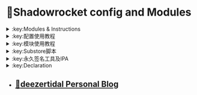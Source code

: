 # :rocket:Shadowrocket config and Modules    

  

<details>
   <summary>:key:Modules & Instructions</summary>    
   
* #### :bell::bell::bell:小火箭模块建议搭配[基础配置文件](https://ybnet.ga/config/shadowrocket_basic.conf)使用，避免冗余  
* #### ！！！若某个模块时而生效时而失效，请检查其他模块的主机名前是否添加了%APPEND%，没有添加会导致导致其他模块失效。本仓库模块均添加了%APPEND%
* #### [模块直装地址](https://ybnet.ga/shadowrocket.html)



  
| :octocat:Module                      | :link:Link                                                    | :pushpin:Description                                      |
| :----------------------------------- | :------------------------------------------------------------ | :-------------------------------------------------------- |
| :white_check_mark:AccuWeather Unlock | [:link:Link](https://ybnet.ga/module/accu.module)             | 天气app                                                     |
| :white_check_mark:AdBlock            | [:link:Link](https://ybnet.ga/module/AdBlock.module)          | 整体去广告                                                     |
| :white_check_mark:alarmy             | [:link:Link](https://ybnet.ga/module/alarmy.module)           | 使命闹钟                                                      |
| :white_check_mark:aloha              | [:link:Link](https://ybnet.ga/module/aloha.module)            | VPN隐私浏览器                                                  |
| :white_check_mark:爱美剧                | [:link:Link](https://ybnet.ga/module/amj.module)              | 影视app 去广告+解锁部分会员功能                                        |
| :white_check_mark:Background Eraser  | [:link:Link](https://ybnet.ga/module/aosoft.module)           | 抠图app                                                     |
| :white_check_mark:appraven           | [:link:Link](https://ybnet.ga/module/appraven.module)         | 应用市场                                                      |
| :white_check_mark:audiomack          | [:link:Link](https://ybnet.ga/module/audiomack.module)        | 音乐相关app                                                   |
| :white_check_mark:b612相机             | [:link:Link](https://ybnet.ga/module/b612.module)             | 相机编辑app                                                   |
| :white_check_mark:百度云倍速              | [:link:Link](https://ybnet.ga/module/baiducloud.sgmodule)     | 百度云倍率播放                                                   |
| :white_check_mark:白描                 | [:link:Link](https://ybnet.ga/module/baimiao.module)          | OCR扫描app                                                  |
| :white_check_mark:bazaart            | [:link:Link](https://ybnet.ga/module/bazaart.module)          | 照片编辑                                                      |
| :white_check_mark:布丁锁屏               | [:link:Link](https://ybnet.ga/module/bdsp.module)             | 桌面美化类                                                     |
| :white_check_mark:bedtime fan        | [:link:Link](https://ybnet.ga/module/bedtime-fan.module)      | 助眠app                                                     |
| :white_check_mark:bilibili HD        | [:link:Link](https://ybnet.ga/module/bili.module)             | 哔哩高清解锁                                                    |
| :white_check_mark:bilibili NoAD      | [:link:Link](https://ybnet.ga/module/biliad.module)           | bilibili去广告                                               |
| :white_check_mark:波点音乐               | [:link:Link](https://ybnet.ga/module/Bodian.module)           | 波点音乐去广告                                                   |
| :white_check_mark:BOOM               | [:link:Link](https://ybnet.ga/module/boom.module)             | 音乐均衡器                                                     |
| :white_check_mark:boxjs              | [:link:Link](https://ybnet.ga/module/boxjs.sgmodule)          | 含签到脚本                                                     |
| :white_check_mark:财新文章解锁             | [:link:Link](https://ybnet.ga/module/caixin.module)           | 财新会员                                                      |
| :white_check_mark:彩云天气               | [:link:Link](https://ybnet.ga/module/caiyun.module)           | 彩云天气SVIP                                                  |
| :white_check_mark:计算器HD              | [:link:Link](https://ybnet.ga/module/calculator.module)       | 计算器HD会员                                                   |
| :white_check_mark:扫描全能王              | [:link:Link](https://ybnet.ga/module/camscanner.sgmodule)     | 扫描全能王会员                                                   |
| :white_check_mark:克拉壁纸               | [:link:Link](https://ybnet.ga/module/clarity.module)          | 桌面美化类                                                     |
| :white_check_mark:colorwidgets       | [:link:Link](https://ybnet.ga/module/colorwidgets.module)     | 桌面小组件                                                     |
| :white_check_mark:dailyyoga          | [:link:Link](https://ybnet.ga/module/dailyyoga.module)        | 每日瑜伽                                                      |
| :white_check_mark:大蓝鲸                | [:link:Link](https://ybnet.ga/module/dalanjing.module)        | 视听互动                                                      |
| :white_check_mark:darkroom           | [:link:Link](https://ybnet.ga/module/darkroom.module)         | 照片编辑                                                      |
| :white_check_mark:读书笔记               | [:link:Link](https://ybnet.ga/module/dsbj.module)             | 笔记类                                                       |
| :white_check_mark:第一弹                | [:link:Link](https://ybnet.ga/module/dyd.module)              | 二次元游戏综合社区                                                 |
| :white_check_mark:儿哥点点               | [:link:Link](https://ybnet.ga/module/egdd.module)             | 幼儿类                                                       |
| :white_check_mark:ellabook           | [:link:Link](https://ybnet.ga/module/ellabook.module)         | 幼儿类                                                       |
| :white_check_mark:emby               | [:link:Link](https://ybnet.ga/module/emby.sgmodule)           | Emby解锁                                                    |
| :white_check_mark:emmo               | [:link:Link](https://ybnet.ga/module/emmo.module)             | 笔记类                                                       |
| :white_check_mark:fabulous           | [:link:Link](https://ybnet.ga/module/fabulous.module)         | 健康类                                                       |
| :white_check_mark:番茄小说               | [:link:Link](https://ybnet.ga/module/fanqie.module)           | 番茄小说去广告                                                   |
| :white_check_mark:fantastical        | [:link:Link](https://ybnet.ga/module/fantastical.module)      | 日历类                                                       |
| :white_check_mark:fimo               | [:link:Link](https://ybnet.ga/module/fimo.module)             | 相机类                                                       |
| :white_check_mark:ft中文网              | [:link:Link](https://ybnet.ga/module/ft.module)               | 财经类                                                       |
| :white_check_mark:grammarly          | [:link:Link](https://ybnet.ga/module/grammarly.module)        | 外语类                                                       |
| :white_check_mark:grow               | [:link:Link](https://ybnet.ga/module/grow.module)             | 健康类                                                       |
| :white_check_mark:烘焙小屋               | [:link:Link](https://ybnet.ga/module/hbxw.module)             | 食谱类                                                       |
| :white_check_mark:京东历史价格             | [:link:Link](https://ybnet.ga/module/HistoryPrice.sgmodule)   | 展开商品名查看历史价格                                               |
| :white_check_mark:海豚记账本              | [:link:Link](https://ybnet.ga/module/htjzb.module)            | 账目类                                                       |
| :white_check_mark:hyperweb           | [:link:Link](https://ybnet.ga/module/hyperweb.module)         | 多合一浏览器扩展                                                  |
| :white_check_mark:ilovepdf           | [:link:Link](https://ybnet.ga/module/ilovepdf.module)         | PDF编辑                                                     |
| :white_check_mark:imuseum            | [:link:Link](https://ybnet.ga/module/imuseum.module)          | 艺术类                                                       |
| :white_check_mark:invideo            | [:link:Link](https://ybnet.ga/module/invideo.module)          | 视频编辑                                                      |
| :white_check_mark:jibjab             | [:link:Link](https://ybnet.ga/module/jibjab.module)           | 图片恶搞                                                      |
| :white_check_mark:句读                 | [:link:Link](https://ybnet.ga/module/judou.module)            | 文学类                                                       |
| :white_check_mark:kika               | [:link:Link](https://ybnet.ga/module/kika.module)             | 输入法                                                       |
| :white_check_mark:酷我音乐               | [:link:Link](https://ybnet.ga/module/kuwo-unlock.sgmodule)    | 酷我音乐解锁                                                    |
| :white_check_mark:lightroom          | [:link:Link](https://ybnet.ga/module/lightroom.module)        | 照片编辑                                                      |
| :white_check_mark:流利说·阅读             | [:link:Link](https://ybnet.ga/module/lls.module)              | 外语类                                                       |
| :white_check_mark:螺蛳大语文              | [:link:Link](https://ybnet.ga/module/lsdyw.module)            | 学习类                                                       |
| :white_check_mark:免耽漫画               | [:link:Link](https://ybnet.ga/module/mdmanhua.module)         | 漫画类                                                       |
| :white_check_mark:美篇                 | [:link:Link](https://ybnet.ga/module/meipian.module)          | 交友类                                                       |
| :white_check_mark:meistertask        | [:link:Link](https://ybnet.ga/module/meistertask.module)      | 任务管理                                                      |
| :white_check_mark:美图秀秀               | [:link:Link](https://ybnet.ga/module/meituxx.module)          | 美图秀秀解锁会员                                                  |
| :white_check_mark:漫画台                | [:link:Link](https://ybnet.ga/module/mht.module)              | 小程序解锁                                                     |
| :white_check_mark:mix-camera         | [:link:Link](https://ybnet.ga/module/mix-camera.module)       | 相机类                                                       |
| :white_check_mark:马卡龙玩图              | [:link:Link](https://ybnet.ga/module/mklwt.module)            | 照片编辑                                                      |
| :white_check_mark:mojo               | [:link:Link](https://ybnet.ga/module/mojo.module)             | 创意模板                                                      |
| :white_check_mark:molycam            | [:link:Link](https://ybnet.ga/module/molycam.module)          | 相机类                                                       |
| :white_check_mark:musixmatch         | [:link:Link](https://ybnet.ga/module/musixmatch.module)       | 音乐类                                                       |
| :white_check_mark:myfitnesspal       | [:link:Link](https://ybnet.ga/module/myfitnesspal.module)     | 健康类                                                       |
| :white_check_mark:myplate            | [:link:Link](https://ybnet.ga/module/myplate.module)          | 健康类                                                       |
| :white_check_mark:netflix_rating     | [:link:Link](https://ybnet.ga/module/netflix_rating.sgmodule) | 奈飞显示豆瓣评分                                                  |
| :white_check_mark:nicegram           | [:link:Link](https://ybnet.ga/module/nicegram.module)         | nicegram会员解锁                                              |
| :white_check_mark:notability         | [:link:Link](https://ybnet.ga/module/notability.module)       | 笔记类                                                       |
| :white_check_mark:Now冥想              | [:link:Link](https://ybnet.ga/module/now.module)              | 助眠app                                                     |
| :white_check_mark:奶由壁纸               | [:link:Link](https://ybnet.ga/module/nybz.module)             | 桌面美化类                                                     |
| :white_check_mark:oldroll            | [:link:Link](https://ybnet.ga/module/oldroll.module)          | 相机类                                                       |
| :white_check_mark:peak               | [:link:Link](https://ybnet.ga/module/peak.module)             | 益智类                                                       |
| :white_check_mark:配音秀                | [:link:Link](https://ybnet.ga/module/peiyinxiu.module)        | 配音                                                        |
| :white_check_mark:photomath          | [:link:Link](https://ybnet.ga/module/photomath.module)        | 学习类                                                       |
| :white_check_mark:photoshop Express  | [:link:Link](https://ybnet.ga/module/photoshop.module)        | PS                                                        |
| :white_check_mark:piccollage         | [:link:Link](https://ybnet.ga/module/piccollage.module)       | 照片编辑                                                      |
| :white_check_mark:picsart            | [:link:Link](https://ybnet.ga/module/picsart.module)          | 照片编辑                                                      |
| :white_check_mark:pillow             | [:link:Link](https://ybnet.ga/module/pillow.module)           | 健康类                                                       |
| :white_check_mark:pixelcut           | [:link:Link](https://ybnet.ga/module/pixelcut.module)         | 照片编辑                                                      |
| :white_check_mark:pocket lists       | [:link:Link](https://ybnet.ga/module/pocketlists.module)      | 口袋清单                                                      |
| :white_check_mark:polarr             | [:link:Link](https://ybnet.ga/module/polarr.module)           | 照片编辑                                                      |
| :white_check_mark:皮皮虾                | [:link:Link](https://ybnet.ga/module/ppx.module)              | 皮皮虾去广告                                                    |
| :white_check_mark:起伏                 | [:link:Link](https://ybnet.ga/module/qifu.module)             | 助眠app                                                     |
| :white_check_mark:七猫小说               | [:link:Link](https://ybnet.ga/module/qmxs.module)             | 七猫小说解锁                                                    |
| :white_check_mark:多重搜索               | [:link:Link](https://ybnet.ga/module/multisearch.module)      | 使用方法见模块说明                                                 |
| :white_check_mark:人人视频               | [:link:Link](https://ybnet.ga/module/rrsp.module)             | 人人视频/多多视频去广告                                              |
| :white_check_mark:时光手账               | [:link:Link](https://ybnet.ga/module/sgsz.module)             | 笔记类                                                       |
| :white_check_mark:shadowlinkVPN      | [:link:Link](https://ybnet.ga/module/shadowlinkVPN.module)    | 解锁VIP节点                                                   |
| :white_check_mark:smallpdf           | [:link:Link](https://ybnet.ga/module/smallpdf.module)         | PDF编辑                                                     |
| :white_check_mark:石墨文档               | [:link:Link](https://ybnet.ga/module/smwd.module)             | 石墨文档解锁                                                    |
| :white_check_mark:少年得到               | [:link:Link](https://ybnet.ga/module/sndd.module)             | 少年得到解锁                                                    |
| :white_check_mark:Soundcloud         | [:link:Link](https://ybnet.ga/module/soundcloud.module)       | Soundcloud Go+ (Premium Unlocked)                         |
| :white_check_mark:Spotify            | [:link:Link](https://ybnet.ga/module/spotifyVIP.module)       | Spotify (Partially unlocked/Very High Sound Not Available |
| :white_check_mark:去开屏广告              | [:link:Link](https://ybnet.ga/module/startingad.module)       | 去开屏广告                                                     |
| :white_check_mark:substore           | [:link:Link](https://ybnet.ga/module/substore.sgmodule)       | 订阅节点过滤/整合/修改/同步                                           |
| :white_check_mark:symbolab           | [:link:Link](https://ybnet.ga/module/symbolab.module)         | 数学解答                                                      |
| :white_check_mark:tangerine          | [:link:Link](https://ybnet.ga/module/tangerine.module)        | 银行类                                                       |
| :white_check_mark:tenpercent         | [:link:Link](https://ybnet.ga/module/tenpercent.module)       | 健康类                                                       |
| :white_check_mark:迅雷                 | [:link:Link](https://ybnet.ga/module/thunder.module)          | 迅雷会员                                                      |
| :white_check_mark:tok cam            | [:link:Link](https://ybnet.ga/module/tokcam.module)           | 相机类                                                       |
| :white_check_mark:图图记账               | [:link:Link](https://ybnet.ga/module/tutu.module)             | 账目类                                                       |
| :white_check_mark:vista看天下           | [:link:Link](https://ybnet.ga/module/vista.module)            | vista看天下会员                                                |
| :white_check_mark:vsco               | [:link:Link](https://ybnet.ga/module/vsco.module)             | 照片编辑                                                      |
| :white_check_mark:wallcraft          | [:link:Link](https://ybnet.ga/module/wallcraft.module)        | 桌面美化类                                                     |
| :white_check_mark:豌豆清单               | [:link:Link](https://ybnet.ga/module/wdqd.module)             | 清单类                                                       |
| :white_check_mark:微信公众号去广告           | [:link:Link](https://ybnet.ga/module/wechatad.module)         | 微信公众号去广告                                                  |
| :white_check_mark:微博去广告              | [:link:Link](https://ybnet.ga/module/weiboad.module)          | 微博去广告                                                     |
| :white_check_mark:workout for women  | [:link:Link](https://ybnet.ga/module/wfw.module)              | 健康类                                                       |
| :white_check_mark:widgetsmith        | [:link:Link](https://ybnet.ga/module/widgetsmith.module)      | 小组件                                                       |
| :white_check_mark:万能变声器              | [:link:Link](https://ybnet.ga/module/wnbsq.module)            | 万能变声器                                                     |
| :white_check_mark:网易蜗牛读书             | [:link:Link](https://ybnet.ga/module/wnds.module)             | 蜗牛读书解锁                                                    |
| :white_check_mark:WPS                | [:link:Link](https://ybnet.ga/module/WPS.module)              | wps解锁会员                                                   |
| :white_check_mark:西窗烛                | [:link:Link](https://ybnet.ga/module/xcz.module)              | 西窗烛解锁                                                     |
| :white_check_mark:小影                 | [:link:Link](https://ybnet.ga/module/xiaoying.module)         | 小影解锁                                                      |
| :white_check_mark:香蕉视频               | [:link:Link](https://ybnet.ga/module/xjsp.module)             | 不知道                                                       |
| :white_check_mark:xmind思维导图          | [:link:Link](https://ybnet.ga/module/xmind.module)            | xmind思维导图解锁                                               |
| :white_check_mark:喜马拉雅去广告            | [:link:Link](https://ybnet.ga/module/xmlyad.module)           | 喜马拉雅去广告                                                   |
| :white_check_mark:小习惯                | [:link:Link](https://ybnet.ga/module/xxg.module)              | 自律类                                                       |
| :white_check_mark:新语听书               | [:link:Link](https://ybnet.ga/module/xyts.module)             | 阅读类                                                       |
| :white_check_mark:有道云笔记              | [:link:Link](https://ybnet.ga/module/ydybj.module)            | 有道云笔记解锁                                                   |
| :white_check_mark:亦飞GIF              | [:link:Link](https://ybnet.ga/module/yifeigif.module)         | 照片编辑                                                      |
| :white_check_mark:一甜相机               | [:link:Link](https://ybnet.ga/module/yitian.module)           | 一甜相机解锁                                                    |
| :white_check_mark:一言                 | [:link:Link](https://ybnet.ga/module/yiyan.module)            | 一言解锁                                                      |
| :white_check_mark:云听                 | [:link:Link](https://ybnet.ga/module/yunting.module)          | 云听解锁                                                      |
| :white_check_mark:语文趣配音              | [:link:Link](https://ybnet.ga/module/ywqpy.module)            | 配音类                                                       |
| :white_check_mark:斑马海报               | [:link:Link](https://ybnet.ga/module/zebra.module)            | 设计类                                                       |
| :white_check_mark:知乎去广告              | [:link:Link](https://ybnet.ga/module/ZhihuBlock.sgmodule)     | 知乎去广告                                                     |
| :white_check_mark:知乎优化               | [:link:Link](https://ybnet.ga/module/ZhihuOpt.sgmodule)       | 知乎优化                                                      |
| :white_check_mark:纸条                 | [:link:Link](https://ybnet.ga/module/zhitiao.module)          | 作文素材                                                      |
| :white_check_mark:指尖时光               | [:link:Link](https://ybnet.ga/module/zjsg.module)             | 日程管理                                                      |
| :white_check_mark:知音漫客               | [:link:Link](https://ybnet.ga/module/zymk.module)             | 知音漫客解锁                                                    |
| :white_check_mark:Spotify歌词翻译        | [:link:Link](https://ybnet.ga/module/spotify_lyric.module)    | 需申请百度翻译API 教程在模块内                                         |
| :white_check_mark:NFC门禁卡公交卡          | [:link:Link](https://ybnet.ga/module/nfc.module)              | NFC功能类                                                    |
| :white_check_mark:搜图神器               | [:link:Link](https://ybnet.ga/module/stsq.module)             | 解锁VIP功能                                                   |
| :white_check_mark:彩云天气通知任务           | [:link:Link](https://ybnet.ga/module/caiyun_cron.module)      | 天气通知，需搭配BOXJS使用                                           |
| :white_check_mark:Calm解锁             | [:link:Link](https://ybnet.ga/module/calm.module)             | 健康类                                                       |
| :white_check_mark:HTTPS抓包            | [:link:Link](https://ybnet.ga/module/https.module)            | 抓包工具                                                      |
| :white_check_mark:SSA丝社              | [:link:Link](https://ybnet.ga/module/ssa.module)              | 不知道                                                       |
| :white_check_mark:小小优趣               | [:link:Link](https://ybnet.ga/module/xxyq.module)             | 儿童类                                                       |
| :white_check_mark:幻影相册               | [:link:Link](https://ybnet.ga/module/hyxc.module)             | 照片编辑                                                      |
| :white_check_mark:精塾国学               | [:link:Link](https://ybnet.ga/module/jsgx.module)             | 学习类                                                       |
| :white_check_mark:PrettyUp           | [:link:Link](https://ybnet.ga/module/prettyup.module)         | 视频美化                                                      |
| :white_check_mark:微博lite去广告          | [:link:Link](https://ybnet.ga/module/weibolitead.module)      | 微博轻享版去广告                                                  |
| :white_check_mark:BILI自动地区           | [:link:Link](https://ybnet.ga/module/bili-region.module)      | bili自动地区                                                  |
| :white_check_mark:CUBOX              | [:link:Link](https://ybnet.ga/module/cubox.sgmodule)          | 文件收集整理                                                    |
| :white_check_mark:pandora            | [:link:Link](https://ybnet.ga/module/pandora.module)          | 订阅管理                                                      |
| :white_check_mark:微信阅读积分兑换           | [:link:Link](https://ybnet.ga/module/wechatread.module)       | 请查阅脚本内教程                                                  |
| :white_check_mark:来音智能陪练             | [:link:Link](https://ybnet.ga/module/ly.module)               | 音乐训练                                                      |
| :white_check_mark:熊掌记                | [:link:Link](https://ybnet.ga/module/xzj.module)              | 笔记类                                                       |
| :white_check_mark:如期                 | [:link:Link](https://ybnet.ga/module/rq.module)               | 扫码                                                        |
| :white_check_mark:CEO周课              | [:link:Link](https://ybnet.ga/module/ceo.module)              | CEO周课                                                     |
| :white_check_mark:Fileball           | [:link:Link](https://ybnet.ga/module/fileball.module)         | 文件管理                                                      |
| :white_check_mark:1blocker           | [:link:Link](https://ybnet.ga/module/1blocker.module)         | 浏览器广告屏蔽                                                   |
| :white_check_mark:AI换脸秀              | [:link:Link](https://ybnet.ga/module/ai.module)               | 换脸app                                                     |
| :white_check_mark:proknockout        | [:link:Link](https://ybnet.ga/module/proknockout.module)      | P图                                                        |
| :white_check_mark:青柠海报               | [:link:Link](https://ybnet.ga/module/qnhb.module)             | 海报设计                                                      |
| :white_check_mark:Faintv             | [:link:Link](https://ybnet.ga/module/faintv.module)           | 视频类                                                       |
| :white_check_mark:微信听书               | [:link:Link](https://ybnet.ga/module/wxts.module)             | 听书                                                        |
| :white_check_mark:人民日报去广告            | [:link:Link](https://ybnet.ga/module/rmrb.module)             | 人民日报                                                      |
| :white_check_mark:爱企查                | [:link:Link](https://ybnet.ga/module/aqc.module)              | 爱企查                                                       |
| :white_check_mark:微信读书免费卡解锁          | [:link:Link](https://ybnet.ga/module/wxds.module)             | 阅读类                                                       |
| :white_check_mark:chic               | [:link:Link](https://ybnet.ga/module/chic.module)             | 相机类                                                       |
| :white_check_mark:有道词典               | [:link:Link](https://ybnet.ga/module/ydcd.module)             | 翻译类                                                       |
| :white_check_mark:一路听天下              | [:link:Link](https://ybnet.ga/module/ylttx.module)            | 一路听天下                                                     |
| :white_check_mark:网速测试大师             | [:link:Link](https://ybnet.ga/module/wscsds.module)           | 测速                                                        |
| :white_check_mark:网速管家               | [:link:Link](https://ybnet.ga/module/wsgj.module)             | 测速                                                        |
| :white_check_mark:EFEKT美易            | [:link:Link](https://ybnet.ga/module/efekt.module)            | 视频特效                                                      |
| :white_check_mark:WPS稻壳会员            | [:link:Link](https://ybnet.ga/module/doc.module)              | 文档编辑                                                      |
| :white_check_mark:米克锁屏               | [:link:Link](https://ybnet.ga/module/mksp.module)             | 桌面美化                                                      |
| :white_check_mark:阿布睡前故事             | [:link:Link](https://ybnet.ga/module/absqgs.module)           | 儿童类                                                       |
| :white_check_mark:collart            | [:link:Link](https://ybnet.ga/module/collart.module)          | 照片编辑                                                      |
| :white_check_mark:博商小麦               | [:link:Link](https://ybnet.ga/module/bsxm.module)             | 学习类                                                       |
| :white_check_mark:MEMRISE            | [:link:Link](https://ybnet.ga/module/memrise.module)          | 外语学习                                                      |
| :white_check_mark:堆糖                 | [:link:Link](https://ybnet.ga/module/duitang.module)          | 桌面美化                                                      |
| :white_check_mark:Flomo              | [:link:Link](https://ybnet.ga/module/flomo.module)            | 笔记类                                                       |
| :white_check_mark:APTV               | [:link:Link](https://ybnet.ga/module/aptv.module)             | 文件存储                                                      |
| :white_check_mark:香哈菜谱大全             | [:link:Link](https://ybnet.ga/module/cp.module)               | 菜谱                                                        |
| :white_check_mark:长相思                | [:link:Link](https://ybnet.ga/module/cxs.module)              | 学习类                                                       |
| :white_check_mark:电子请柬制作             | [:link:Link](https://ybnet.ga/module/dzqj.module)             | 设计类                                                       |
| :white_check_mark:黄油相机               | [:link:Link](https://ybnet.ga/module/hyxj.module)             | 相机类                                                       |
| :white_check_mark:Lingokids          | [:link:Link](https://ybnet.ga/module/lingokids.module)        | 幼儿学习类                                                     |
| :white_check_mark:百度文库               | [:link:Link](https://ybnet.ga/module/bdwk.module)             | 阅读权限解锁                                                    |
| :white_check_mark:Craft              | [:link:Link](https://ybnet.ga/module/craft.module)            | 文档类                                                       |
| :white_check_mark:Panda小组件           | [:link:Link](https://ybnet.ga/module/panda.module)            | 桌面美化                                                      |
| :white_check_mark:Keep               | [:link:Link](https://ybnet.ga/module/keep.module)             | 健身类                                                       |
| :white_check_mark:Documents          | [:link:Link](https://ybnet.ga/module/documents.module)        | 文件管理                                                      |
| :white_check_mark:Planny             | [:link:Link](https://ybnet.ga/module/planny.module)           | 任务计划                                                      |
| :white_check_mark:Ego Reader         | [:link:Link](https://ybnet.ga/module/ego.module)              | RSS阅读器                                                    |
| :white_check_mark:极速扫描仪              | [:link:Link](https://ybnet.ga/module/jssmy.module)            | 扫描                                                        |
| :white_check_mark:指尖笔记               | [:link:Link](https://ybnet.ga/module/zjbj.module)             | 笔记                                                        |
| :white_check_mark:钱迹                 | [:link:Link](https://ybnet.ga/module/qj.module)               | 记账                                                        |
| :white_check_mark:Agenda             | [:link:Link](https://ybnet.ga/module/agenda.module)           | 笔记                                                        |
| :white_check_mark:即刻运动               | [:link:Link](https://ybnet.ga/module/agenda.module)           | 健身类                                                       |
| :white_check_mark:Day One            | [:link:Link](https://ybnet.ga/module/dayone.module)           | 日记类                                                       |
| :white_check_mark:Usage              | [:link:Link](https://ybnet.ga/module/usage.module)            | 小组件                                                       |
| :white_check_mark:谜底时钟               | [:link:Link](https://ybnet.ga/module/mdsz.module)             | 日历小组件                                                     |
| :white_check_mark:MoneyThings        | [:link:Link](https://ybnet.ga/module/moneythings.module)      | 钱包类                                                       |
| :white_check_mark:手机扫描仪              | [:link:Link](https://ybnet.ga/module/sjsmy.module)            | 扫描                                                        |
| :white_check_mark:Sorted             | [:link:Link](https://ybnet.ga/module/sorted.module)           | 日历                                                        |
| :white_check_mark:尽简衣橱               | [:link:Link](https://ybnet.ga/module/jjyc.module)             | 衣橱管理                                                      |
| :white_check_mark:看理想                | [:link:Link](https://ybnet.ga/module/klx.module)              | 媒体类                                                       |
| :white_check_mark:目标地图               | [:link:Link](https://ybnet.ga/module/mbdt.module)             | 任务管理类                                                     |
| :white_check_mark:拼图酱                | [:link:Link](https://ybnet.ga/module/ptj.module)              | 图片编辑                                                      |
| :white_check_mark:向日葵阅读              | [:link:Link](https://ybnet.ga/module/xrk.module)              | 阅读类                                                       |
| :white_check_mark:卡片日记               | [:link:Link](https://ybnet.ga/module/kprj.module)             | 日记类                                                       |
| :white_check_mark:莉景天气               | [:link:Link](https://ybnet.ga/module/ljtq.module)             | 天气类                                                       |
| :white_check_mark:Motivation         | [:link:Link](https://ybnet.ga/module/motivation.module)       | 组件类                                                       |
| :white_check_mark:PDF Viewer         | [:link:Link](https://ybnet.ga/module/pdfviewer.module)        | 文档编辑                                                      |
| :white_check_mark:Percento           | [:link:Link](https://ybnet.ga/module/percento.module)         | 账目管理                                                      |
| :white_check_mark:Pixelance          | [:link:Link](https://ybnet.ga/module/pixelance.module)        | 图片编辑                                                      |
| :white_check_mark:Retake             | [:link:Link](https://ybnet.ga/module/retake.module)           | 照片修复                                                      |
| :white_check_mark:色采                 | [:link:Link](https://ybnet.ga/module/sc.module)               | 图片编辑                                                      |
| :white_check_mark:闪萌表情               | [:link:Link](https://ybnet.ga/module/smbq.module)             | 表情类                                                       |
| :white_check_mark:音频剪辑               | [:link:Link](https://ybnet.ga/module/ypjj.module)             | 音频剪辑                                                      |
| :white_check_mark:Varlens            | [:link:Link](https://ybnet.ga/module/varlens.module)          | 相机类                                                       |
| :white_check_mark:一木记账               | [:link:Link](https://ybnet.ga/module/ymjz.module)             | 记账类                                                       |
| :white_check_mark:Drafts             | [:link:Link](https://ybnet.ga/module/drafts.module)           | 文档编辑类                                                     |
| :white_check_mark:叮叮水印相机             | [:link:Link](https://ybnet.ga/module/ddsyxj.module)           | 相机类                                                       |
| :white_check_mark:Emote              | [:link:Link](https://ybnet.ga/module/emote.module)            | 表情类                                                       |
| :white_check_mark:灵敢足迹               | [:link:Link](https://ybnet.ga/module/lgzj.module)             | 旅行类                                                       |
| :white_check_mark:7分钟HIIT运动          | [:link:Link](https://ybnet.ga/module/seven.module)            | 健康类                                                       |
| :white_check_mark:私密相册管家             | [:link:Link](https://ybnet.ga/module/smxcgj.module)           | 相册                                                        |
| :white_check_mark:FitnessView        | [:link:Link](https://ybnet.ga/module/fnv.module)              | 健康类                                                       |
| :white_check_mark:TODO清单             | [:link:Link](https://ybnet.ga/module/todo.module)             | 计划任务类                                                     |
| :white_check_mark:淘票票评分              | [:link:Link](https://ybnet.ga/module/tpp.module)              | 支付宝内淘票票评分                                                 |
| :white_check_mark:天天豆                | [:link:Link](https://ybnet.ga/module/ttd.module)              | 日记类                                                       |
| :white_check_mark:咖映                 | [:link:Link](https://ybnet.ga/module/ky.module)               | 直播类                                                       |
| :white_check_mark:VCUS               | [:link:Link](https://ybnet.ga/module/vcus.module)             | 视频编辑                                                      |
| :white_check_mark:傲软PDF编辑            | [:link:Link](https://ybnet.ga/module/arpdfbj.module)          | PDF编辑                                                     |
| :white_check_mark:傲软投屏               | [:link:Link](https://ybnet.ga/module/artp.module)             | 投屏                                                        |
| :white_check_mark:幻休                 | [:link:Link](https://ybnet.ga/module/hx.module)               | 助眠APP                                                     |
| :white_check_mark:绘影字幕               | [:link:Link](https://ybnet.ga/module/hyzm.module)             | 字幕app                                                     |
| :white_check_mark:汇中考                | [:link:Link](https://ybnet.ga/module/hzk.module)              | 学习类                                                       |
| :white_check_mark:iScreen            | [:link:Link](https://ybnet.ga/module/iscreen.module)          | 桌面美化类                                                     |
| :white_check_mark:小组件盒子              | [:link:Link](https://ybnet.ga/module/xzjhz.module)            | 桌面美化类                                                     |
| :white_check_mark:佐糖                 | [:link:Link](https://ybnet.ga/module/zt.module)               | 图片处理                                                      |
| :white_check_mark:飞鱼计划               | [:link:Link](https://ybnet.ga/module/fyjh.module)             | 生活记录工具                                                    |
| :white_check_mark:过期啦                | [:link:Link](https://ybnet.ga/module/gql.module)              | 保质期提醒                                                     |
| :white_check_mark:乃糖小组件              | [:link:Link](https://ybnet.ga/module/nt.module)               | 桌面美化类                                                     |
| :white_check_mark:一书一课               | [:link:Link](https://ybnet.ga/module/ysyk.module)             | 学习类                                                       |
| :white_check_mark:充电助手               | [:link:Link](https://ybnet.ga/module/cdzs.module)             | 电池助手                                                      |
| :white_check_mark:电视家                | [:link:Link](https://ybnet.ga/module/dsj.module)              | 视频媒体                                                      |
| :white_check_mark:Endel              | [:link:Link](https://ybnet.ga/module/endel.module)            | 助眠类                                                       |
| :white_check_mark:格至日记               | [:link:Link](https://ybnet.ga/module/gzrj.module)             | 日记类                                                       |
| :white_check_mark:高德地图去广告            | [:link:Link](https://ybnet.ga/module/gddt.module)             | 地图                                                        |
| :white_check_mark:好事发生               | [:link:Link](https://ybnet.ga/module/hsfs.module)             | 日记类                                                       |
| :white_check_mark:简讯                 | [:link:Link](https://ybnet.ga/module/jianxun.module)          | 阅读类                                                       |
| :white_check_mark:可拍                 | [:link:Link](https://ybnet.ga/module/kepai.module)            | 视频编辑                                                      |
| :white_check_mark:Lifeviewer         | [:link:Link](https://ybnet.ga/module/lifeviewer.module)       | 视频编辑                                                      |
| :white_check_mark:Relens             | [:link:Link](https://ybnet.ga/module/relens.module)           | 相机类                                                       |
| :white_check_mark:Vivacut            | [:link:Link](https://ybnet.ga/module/vivacut.module)          | 视频编辑                                                      |
| :white_check_mark:Watchout           | [:link:Link](https://ybnet.ga/module/watchout.module)         | 桌面美化                                                      |
| :white_check_mark:无痕去水印              | [:link:Link](https://ybnet.ga/module/whqsy.module)            | 图片编辑                                                      |
| :white_check_mark:一键换脸               | [:link:Link](https://ybnet.ga/module/yjhl.module)             | 图片编辑                                                      |
| :white_check_mark:Styleart           | [:link:Link](https://ybnet.ga/module/styleart.module)         | 图片编辑                                                      |
| :white_check_mark:7动                 | [:link:Link](https://ybnet.ga/module/7dong.module)            | 健身类                                                       |
| :white_check_mark:生活指数定时提醒           | [:link:Link](https://ybnet.ga/module/lifeindex.module)        | 生活提醒                                                      |
| :white_check_mark:油价提醒               | [:link:Link](https://ybnet.ga/module/oil.module)              | 油价提醒                                                      |
| :white_check_mark:海报工厂               | [:link:Link](https://ybnet.ga/module/hbgc.module)             | 图片编辑                                                      |
| :white_check_mark:我的番茄               | [:link:Link](https://ybnet.ga/module/wdfq.module)             | 时间管理                                                      |
| :white_check_mark:FoMz               | [:link:Link](https://ybnet.ga/module/fomz.module)             | 相机类                                                       |
| :white_check_mark:日杂相机               | [:link:Link](https://ybnet.ga/module/rzxj.module)             | 相机类                                                       |
| :white_check_mark:古诗词大全              | [:link:Link](https://ybnet.ga/module/gscdq.module)            | 学习类                                                       |
| :white_check_mark:Mondly             | [:link:Link](https://ybnet.ga/module/mondly.module)           | 外语学习类                                                     |
| :white_check_mark:猫头鹰文件              | [:link:Link](https://ybnet.ga/module/mtywj.module)            | 文件管理                                                      |
| :white_check_mark:YouTube去广告         | [:link:Link](https://ybnet.ga/module/YouTubeAd.sgmodule)      | 画中画，后台播放                                                  |
| :white_check_mark:汉堡儿童故事             | [:link:Link](https://ybnet.ga/module/hbetgs.module)           | 早教类                                                       |
| :white_check_mark:iconKiller         | [:link:Link](https://ybnet.ga/module/iconkiller.module)       | 更改ios图标                                                   |
| :white_check_mark:一寸证件照              | [:link:Link](https://ybnet.ga/module/yczjz.module)            | 证件照                                                       |
| :white_check_mark:中华诗词库              | [:link:Link](https://ybnet.ga/module/zhsck.module)            | 学习类                                                       |
| :white_check_mark:字体册                | [:link:Link](https://ybnet.ga/module/ztc.module)              | 系统美化                                                      |
| :white_check_mark:配音                 | [:link:Link](https://ybnet.ga/module/peiyin.module)           | 配音app                                                     |
| :white_check_mark:AdGuard            | [:link:Link](https://ybnet.ga/module/adguard.module)          | 去广告app                                                    |
| :white_check_mark:阿里云盘签到             | [:link:Link](https://ybnet.ga/module/aliyun.module)           | 阿里云盘签到                                                    |




* 如无必要 请勿更新解锁app
</details>

<details>
  <summary>:key:配置使用教程</summary>

[配置文件链接](https://ybnet.ga/config/shadowrocket_basic.conf)   
[更多教程](https://ybnet.ga/manual.html)
<br>
### :point_down:打开小火箭 点击配置 点击右上角+号  
![Image text](https://github.com/deezertidal/shadowrocket-rules/blob/main/IMG/1a.png)  

### :point_down:将[配置文件](https://ybnet.ga/config/shadowrocket_basic.conf)的Link复制粘贴至输入框并点击下载  
![Image text](https://github.com/deezertidal/shadowrocket-rules/blob/main/IMG/2.png)  

### :point_down:查看底部远程文件找到刚刚下载的Link——点击——使用配置。  
![Image text](https://github.com/deezertidal/shadowrocket-rules/blob/main/IMG/3.png)  
![Image text](https://github.com/deezertidal/shadowrocket-rules/blob/main/IMG/4.png)  

### :point_down:点击配置文件右侧ⓘ  
![Image text](https://github.com/deezertidal/shadowrocket-rules/blob/main/IMG/5.png)  
### :point_down:打开HTTPS解密   
![Image text](https://github.com/deezertidal/shadowrocket-rules/blob/main/IMG/6.png)  
### :point_down:生成新证书  
![Image text](https://github.com/deezertidal/shadowrocket-rules/blob/main/IMG/7.png)  
![Image text](https://github.com/deezertidal/shadowrocket-rules/blob/main/IMG/8.png)  
### :point_down:允许安装  
![Image text](https://github.com/deezertidal/shadowrocket-rules/blob/main/IMG/9.png)  
![Image text](https://github.com/deezertidal/shadowrocket-rules/blob/main/IMG/10.png)  
### :point_down:打开iphone设置 点击已下载的描述文件  
![Image text](https://github.com/deezertidal/shadowrocket-rules/blob/main/IMG/11.png)  
### :point_down:安装描述文件  
![Image text](https://github.com/deezertidal/shadowrocket-rules/blob/main/IMG/12.png)  
![Image text](https://github.com/deezertidal/shadowrocket-rules/blob/main/IMG/13.png)  
![Image text](https://github.com/deezertidal/shadowrocket-rules/blob/main/IMG/14.png)  
### :point_down:返回设置 关于手机 拉到底部 点击证书信任设置 
![Image text](https://github.com/deezertidal/shadowrocket-rules/blob/main/IMG/14.5.png)  
### :point_down:勾选信任证书  
![Image text](https://github.com/deezertidal/shadowrocket-rules/blob/main/IMG/15.png)  
![Image text](https://github.com/deezertidal/shadowrocket-rules/blob/main/IMG/16.png)  
### :point_down:返回小火箭 勾选确认  
![Image text](https://github.com/deezertidal/shadowrocket-rules/blob/main/IMG/17.png)  
![Image text](https://github.com/deezertidal/shadowrocket-rules/blob/main/IMG/18.png)  
### :point_down:效果预览图  
![Image text](https://github.com/deezertidal/shadowrocket-rules/blob/main/IMG/preview.png)  
</details>

 <details>
  <summary>:key:模块使用教程</summary>

### :point_down:打开小火箭——点击配置——进入模块  
![Image text](https://github.com/deezertidal/shadowrocket-rules/blob/main/IMG/1sg.png)  
### :point_down:点击右上角“+”号——将模块Link复制粘贴至输入框——下载  
![Image text](https://github.com/deezertidal/shadowrocket-rules/blob/main/IMG/2sg.png)  
![Image text](https://github.com/deezertidal/shadowrocket-rules/blob/main/IMG/3sg.png)  

<br>
<br>
</details>

<details>
  <summary>:key:Substore脚本</summary>  
  
|:octocat:Sub-Store脚本|:link:链接|:pushpin:操作说明|
|--|--|--|
|:white_check_mark:脚本操作：重命名|[:link:Link](https://raw.githubusercontent.com/qwerzl/rename.js/main/rename.js#input=zh&output=zh&airport=你需要的机场名)|SubStore-订阅编辑-添加操作-脚本操作-粘贴链接（自行修改自己的机场名）
|:white_check_mark:脚本过滤：筛选80 443端口|[:link:Link](https://raw.githubusercontent.com/deezertidal/private/main/port-filter.js)|SubStore-订阅编辑-添加操作-脚本过滤-粘贴链接
|:white_check_mark:脚本过滤：筛选80,443，vmess,ws节点(免流节点)|[:link:Link](https://raw.githubusercontent.com/deezertidal/private/main/nodes-filter.js)|SubStore-订阅编辑-添加操作-脚本过滤-粘贴链接
|:white_check_mark:脚本操作：修改host混淆|[:link:Link](https://raw.githubusercontent.com/deezertidal/private/main/vmess-host.js)|SubStore-订阅编辑-添加操作-脚本操作-粘贴链接（自行修改参数）
</details>


<details>
  <summary>:key:永久签名工具及IPA</summary>  
  
|:octocat:签名工具|:link:链接|:pushpin:操作说明|
|--|--|--|
|:white_check_mark:TrollStore 永久签名|[:link:教程](https://github.com/deezertidal/shadowrocket-rules/blob/main/TrollStore.MD)|支持iOS14.0-15.4.1
|:white_check_mark:Youtube.ipa|[:link:Link](https://github.com/qnblackcat/uYouPlus/releases/download/v18.08.1-2.3.1/uYouPlus_18.08.1_2.3.1.ipa)|去广告 后台播放音乐 画中画
|:white_check_mark:微信双开.ipa|[:link:Link](https://github.com/zwf234/WeChat/releases)|双开
|:white_check_mark:Appstore++|[:link:Link](https://ipa.store/2886.html)|降级工具
|:white_check_mark:Tiktok.ipa|[:link:Link](https://drive.google.com/file/d/1XMbpcMiv2yYEw6ApYG8sCL9oGNbPpcJ5/view?usp=drivesdk)|内置换区功能
|:white_check_mark:No homebar|[:link:Link](https://appdb.to/app/cydia/1900001061)|隐藏屏幕底部横条
|:white_check_mark:Trollspeed.ipa|[:link:Link](https://drive.google.com/file/d/17HIcHpiclJnFi_pAVpc71rTsDAL3JKCn/view)|显示网速
|:white_check_mark:其他.ipa|[:link:Link](https://appdb.to/search/?type=cydia)，[:link:Link](https://ipa.store)|

</details>





 <details>
  <summary>:key:Declaration</summary>
:warning:Disclaimer：

* Any unlock and decryption analysis scripts involved in this project are for resource sharing and learning research only and cannot guarantee their legitimacy, accuracy, completeness and validity, please judge by case.

* Any user who indirectly uses scripts, including but not limited to the creation of VPS or the dissemination of certain acts in violation of national laws or regulations, is not responsible for any privacy leaks or other consequences arising therefrom.

* Do not use any content of a Script item for commercial or illegal purposes.

* If any unit or individual believes that the project's script may violate its rights, it shall promptly notify and provide proof of identity, proof of ownership, and we will delete the relevant script upon receipt of the authentication file.

* No responsibility for any scripting issues, including, but not limited to, any loss or damage caused by any scripting error.

* You must remove the above completely from your computer or phone within 24 hours of downloading.

* Anyone who views this item in any way or who directly or indirectly uses any script for the script project should read this statement carefully. We reserve the right to change or supplement this disclaimer at any time. Once you have used and copied the rules of any associated script or script item, you are deemed to have accepted this disclaimer.


### Special thanks to：
#### Rating is not in a particular order, if there are any omissions, please remind to add

* [@ddgksf2013](https://github.com/ddgksf2013)

* [@Marol62926](https://github.com/Marol62926)

* [@Tartarus2014](https://github.com/Tartarus2014)

* [@I-am-R-E](https://github.com/I-am-R-E)

* [@yqc007](https://github.com/yqc007)

* [@nzw9314](https://github.com/nzw9314)

* [@Qure](https://github.com/Koolson/Qure)

* [@Orz](https://github.com/Orz-3/mini)

* [@NobyDa](https://github.com/NobyDa)

* [@lhie1](https://github.com/lhie1)

* [@ConnersHua](https://github.com/ConnersHua)

* [@chavyleung](https://github.com/chavyleung)

* [@yichahucha](https://github.com/yichahucha)

* [@langkhach270389](https://github.com/langkhach270389)

* [@Choler](https://github.com/Choler)

* [@onewayticket255](https://github.com/onewayticket255)

* [@NavePnow](https://github.com/NavePnow)

* [@Meeta](https://github.com/MeetaGit)

* [@Neurogram-R](https://github.com/Neurogram-R)

* [@sazs34](https://github.com/sazs34)

* [@uniqueque](https://github.com/uniqueque)

* [@eHpo](https://github.com/eHpo1/Rules)

* [@Sunert](https://github.com/Sunert/Scripts)

* [@songyangzz](https://github.com/songyangzz/QuantumultX.git)

* [@zZPiglet](https://github.com/zZPiglet/Task.git)

* [@Peng-YM](https://github.com/Peng-YM/QuanX)

* [@evilbutcher](https://github.com/evilbutcher/Quantumult_X/tree/master)

* [@lxk0301](https://gitee.com/lxk0301/jd_scripts/tree/master/)

* [@toulanboy](https://github.com/toulanboy/scripts)

* [@lowking](https://github.com/lowking/Scripts)

 </details>

* ## [:link:deezertidal Personal Blog](https://ybnet.ga)
